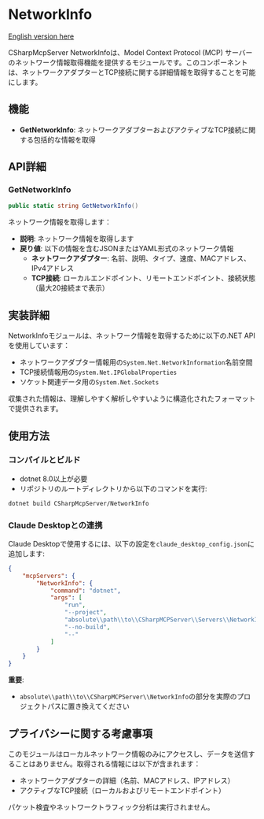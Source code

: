 ﻿# NetworkInfo

[English version here](README.md)

CSharpMcpServer NetworkInfoは、Model Context Protocol (MCP) サーバーのネットワーク情報取得機能を提供するモジュールです。このコンポーネントは、ネットワークアダプターとTCP接続に関する詳細情報を取得することを可能にします。

## 機能
- **GetNetworkInfo**: ネットワークアダプターおよびアクティブなTCP接続に関する包括的な情報を取得

## API詳細

### GetNetworkInfo
```csharp
public static string GetNetworkInfo()
```
ネットワーク情報を取得します：
- **説明**: ネットワーク情報を取得します
- **戻り値**: 以下の情報を含むJSONまたはYAML形式のネットワーク情報
  - **ネットワークアダプター**: 名前、説明、タイプ、速度、MACアドレス、IPv4アドレス
  - **TCP接続**: ローカルエンドポイント、リモートエンドポイント、接続状態（最大20接続まで表示）

## 実装詳細

NetworkInfoモジュールは、ネットワーク情報を取得するために以下の.NET APIを使用しています：

- ネットワークアダプター情報用の`System.Net.NetworkInformation`名前空間
- TCP接続情報用の`System.Net.IPGlobalProperties`
- ソケット関連データ用の`System.Net.Sockets`

収集された情報は、理解しやすく解析しやすいように構造化されたフォーマットで提供されます。

## 使用方法

### コンパイルとビルド
- dotnet 8.0以上が必要
- リポジトリのルートディレクトリから以下のコマンドを実行:

```bash
dotnet build CSharpMcpServer/NetworkInfo
```

### Claude Desktopとの連携
Claude Desktopで使用するには、以下の設定を`claude_desktop_config.json`に追加します:

```json
{
    "mcpServers": {
        "NetworkInfo": {
            "command": "dotnet",
            "args": [
                "run",
                "--project",
                "absolute\\path\\to\\CSharpMCPServer\\Servers\\NetworkInfo",
                "--no-build",
                "--"
            ]
        }
    }
}
```

**重要**: 
- `absolute\\path\\to\\CSharpMCPServer\\NetworkInfo`の部分を実際のプロジェクトパスに置き換えてください

## プライバシーに関する考慮事項

このモジュールはローカルネットワーク情報のみにアクセスし、データを送信することはありません。取得される情報には以下が含まれます：

- ネットワークアダプターの詳細（名前、MACアドレス、IPアドレス）
- アクティブなTCP接続（ローカルおよびリモートエンドポイント）

パケット検査やネットワークトラフィック分析は実行されません。